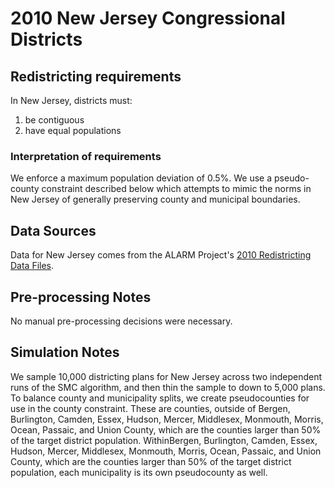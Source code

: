 # 2010 New Jersey Congressional Districts

## Redistricting requirements
In New Jersey, districts must:

1. be contiguous
2. have equal populations

### Interpretation of requirements
We enforce a maximum population deviation of 0.5%.
We use a pseudo-county constraint described below which attempts to mimic the norms in New Jersey of generally preserving county and municipal boundaries.

## Data Sources
Data for New Jersey comes from the ALARM Project's [2010 Redistricting Data Files](https://alarm-redist.github.io/posts/2021-08-10-census-2020/).

## Pre-processing Notes
No manual pre-processing decisions were necessary.

## Simulation Notes
We sample 10,000 districting plans for New Jersey across two independent runs of the SMC algorithm, and then thin the sample to down to 5,000 plans. To balance county and municipality splits, we create pseudocounties for use in the county constraint. These are counties, outside of Bergen, Burlington, Camden, Essex, Hudson, Mercer, Middlesex, Monmouth, Morris, Ocean, Passaic, and Union County, which are the counties larger than 50% of the target district population. WithinBergen, Burlington, Camden, Essex, Hudson, Mercer, Middlesex, Monmouth, Morris, Ocean, Passaic, and Union County, which are the counties larger than 50% of the target district population, each municipality is its own pseudocounty as well.
